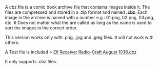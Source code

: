 A cbz file is a comic book archive file that contains images inside it. The files are compressed and stored in a .zip format and named **.cbz**.
Each image in the archive is named with a number e.g.: 01.png, 02.png, 03.png, etc. It Does not matter what the are called as long as the name is used to sort the images in the correct order.

This version works only with .png, .jpg and .jpeg files. It will not work with others.

A Test file is included > [Elf Receiver Radio-Craft August 1936.cbz](<Elf Receiver Radio-Craft August 1936.cbz>)

It only supports .cbz files.